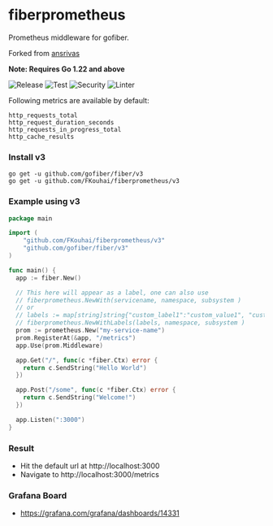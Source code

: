 # fiberprometheus

Prometheus middleware for gofiber.

Forked from [ansrivas](https://github.com/ansrivas/fiberprometheus)

**Note: Requires Go 1.22 and above**

![Release](https://img.shields.io/github/release/ansrivas/fiberprometheus.svg)
![Test](https://github.com/ansrivas/fiberprometheus/workflows/Test/badge.svg)
![Security](https://github.com/ansrivas/fiberprometheus/workflows/Security/badge.svg)
![Linter](https://github.com/ansrivas/fiberprometheus/workflows/Linter/badge.svg)

Following metrics are available by default:

```
http_requests_total
http_request_duration_seconds
http_requests_in_progress_total
http_cache_results
```

### Install v3

```
go get -u github.com/gofiber/fiber/v3
go get -u github.com/FKouhai/fiberprometheus/v3
```

### Example using v3

```go
package main

import (
	"github.com/FKouhai/fiberprometheus/v3"
	"github.com/gofiber/fiber/v3"
)

func main() {
  app := fiber.New()

  // This here will appear as a label, one can also use
  // fiberprometheus.NewWith(servicename, namespace, subsystem )
  // or
  // labels := map[string]string{"custom_label1":"custom_value1", "custom_label2":"custom_value2"}
  // fiberprometheus.NewWithLabels(labels, namespace, subsystem )
  prom := prometheus.New("my-service-name")
  prom.RegisterAt(&app, "/metrics")
  app.Use(prom.Middleware)

  app.Get("/", func(c *fiber.Ctx) error {
    return c.SendString("Hello World")
  })

  app.Post("/some", func(c *fiber.Ctx) error {
    return c.SendString("Welcome!")
  })

  app.Listen(":3000")
}
```

### Result

- Hit the default url at http://localhost:3000
- Navigate to http://localhost:3000/metrics

### Grafana Board

- https://grafana.com/grafana/dashboards/14331
